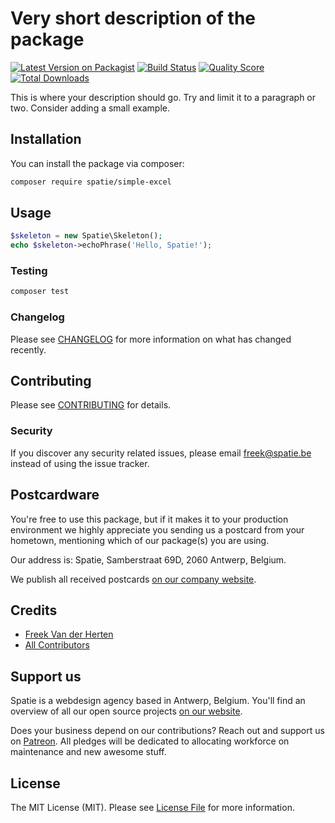 # Very short description of the package

[![Latest Version on Packagist](https://img.shields.io/packagist/v/spatie/simple-excel.svg?style=flat-square)](https://packagist.org/packages/spatie/:package_name)
[![Build Status](https://img.shields.io/travis/spatie/simple-excel/master.svg?style=flat-square)](https://travis-ci.org/spatie/:package_name)
[![Quality Score](https://img.shields.io/scrutinizer/g/spatie/simple-excel.svg?style=flat-square)](https://scrutinizer-ci.com/g/spatie/:package_name)
[![Total Downloads](https://img.shields.io/packagist/dt/spatie/simple-excel.svg?style=flat-square)](https://packagist.org/packages/spatie/:package_name)


This is where your description should go. Try and limit it to a paragraph or two. Consider adding a small example.

## Installation

You can install the package via composer:

```bash
composer require spatie/simple-excel
```

## Usage

``` php
$skeleton = new Spatie\Skeleton();
echo $skeleton->echoPhrase('Hello, Spatie!');
```

### Testing

``` bash
composer test
```

### Changelog

Please see [CHANGELOG](CHANGELOG.md) for more information on what has changed recently.

## Contributing

Please see [CONTRIBUTING](CONTRIBUTING.md) for details.

### Security

If you discover any security related issues, please email freek@spatie.be instead of using the issue tracker.

## Postcardware

You're free to use this package, but if it makes it to your production environment we highly appreciate you sending us a postcard from your hometown, mentioning which of our package(s) you are using.

Our address is: Spatie, Samberstraat 69D, 2060 Antwerp, Belgium.

We publish all received postcards [on our company website](https://spatie.be/en/opensource/postcards).

## Credits

- [Freek Van der Herten](https://github.com/freekmurze)
- [All Contributors](../../contributors)

## Support us

Spatie is a webdesign agency based in Antwerp, Belgium. You'll find an overview of all our open source projects [on our website](https://spatie.be/opensource).

Does your business depend on our contributions? Reach out and support us on [Patreon](https://www.patreon.com/spatie). 
All pledges will be dedicated to allocating workforce on maintenance and new awesome stuff.

## License

The MIT License (MIT). Please see [License File](LICENSE.md) for more information.
